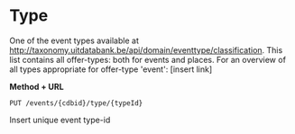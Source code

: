 ---
---

# Type

One of the event types available at http://taxonomy.uitdatabank.be/api/domain/eventtype/classification. This list contains all offer-types: both for events and places. For an overview of all types appropriate for offer-type 'event': [insert link]


**Method + URL**

```
PUT /events/{cdbid}/type/{typeId}
```

Insert unique event type-id